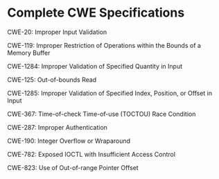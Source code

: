

# Complete CWE Specifications

CWE-20: Improper Input Validation

CWE-119: Improper Restriction of Operations within the Bounds of a Memory Buffer

CWE-1284: Improper Validation of Specified Quantity in Input

CWE-125: Out-of-bounds Read

CWE-1285: Improper Validation of Specified Index, Position, or Offset in Input

CWE-367: Time-of-check Time-of-use (TOCTOU) Race Condition

CWE-287: Improper Authentication

CWE-190: Integer Overflow or Wraparound

CWE-782: Exposed IOCTL with Insufficient Access Control

CWE-823: Use of Out-of-range Pointer Offset